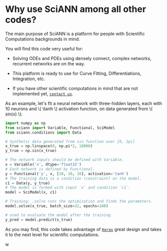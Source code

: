 # Why use SciANN among all other codes?

The main purpose of SciANN is a platform for people with Scientific Computations backgrounds in mind. 

You will find this code very useful for: 

- Solving ODEs and PDEs using densely connect, complex networks, recurrent networks are on the way. 

- This platform is ready to use for Curve Fitting, Differentiations, Integration, etc. 

- If you have other scientific computations in mind that are not implemented yet, [`contact us`](mailto:info@sciann.com). 

As an example, let's fit a neural network with three-hidden layers, each with 10 neurons and \\( \tanh \\) activation function, on data generated from \\( sin(x) \\): 

```python
import numpy as np
from sciann import Variable, Functional, SciModel
from sciann.conditions import Data

# Synthetic data generated from sin function over [0, 2pi]
x_true = np.linspace(0, np.pi*2, 10000)
y_true = np.sin(x_true)

# The network inputs should be defined with Variable. 
x = Variable('x', dtype='float32')
# Each network is defined by Functional. 
y = Functional('y', x, [10, 10, 10], activation='tanh')
# The training data is a condition (constraint) on the model. 
c1 = Data(y, y_true)
# The model is formed with input `x` and condition `c1`.
model = SciModel(x, c1)

# Training: .solve runs the optimization and finds the parameters. 
model.solve(x_true, batch_size=32, epochs=100)

# used to evaluate the model after the training. 
y_pred = model.predict(x_true)
```

As you may find, this code takes advantage of [`Keras`](http://keras.io) great design and takes it to the next level for scientific computations. 


w
